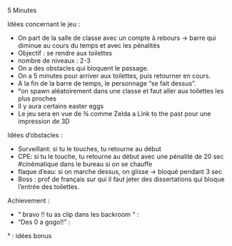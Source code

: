 5 Minutes

Idées concernant le jeu : 

* On part de la salle de classe avec un compte à rebours → barre qui diminue au cours du temps et avec les pénalités
* Objectif : se rendre aux toilettes
* nombre de niveaux : 2-3
* On a des obstacles qui bloquent le passage. 
* On a 5 minutes pour arriver aux toilettes, puis retourner en cours.
* A la fin de la barre de temps, le personnage “se fait dessus”.
* °on spawn aléatoirement dans une classe et faut aller aux toilettes les plus proches
* Il y aura certains easter eggs
* Le jeu sera en vue de ¾ comme Zelda a Link to the past pour une impression de 3D 




Idées d’obstacles :

* Surveillant: si tu le touches, tu retourne au début
* CPE: si tu le touche, tu retourne au début avec une pénalité de 20 sec #cinématique dans le bureau si on se chauffe 
* flaque d’eau: si on marche dessus, on glisse -> bloqué pendant 3 sec
* Boss : prof de français sur qui il faut jeter des dissertations qui bloque l’entrée des toilettes. 





Achievement :
    
* “ bravo !! tu as clip dans les backroom “ :
* “Des 0 a gogo!!” :

° : idées bonus
